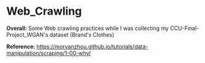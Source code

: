 # Web_Crawling

**Overall:** Some Web crawling practices while I was collecting my CCU-Final-Project_WGAN's dataset (Brand's Clothes)

**Reference:** https://morvanzhou.github.io/tutorials/data-manipulation/scraping/1-00-why/
